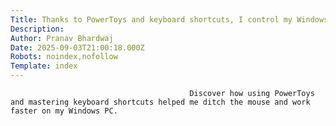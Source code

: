 ```yaml
---
Title: Thanks to PowerToys and keyboard shortcuts, I control my Windows PC faster than with a mouse
Description: 
Author: Pranav Bhardwaj
Date: 2025-09-03T21:00:18.000Z
Robots: noindex,nofollow
Template: index
---
```


                                            Discover how using PowerToys and mastering keyboard shortcuts helped me ditch the mouse and work faster on my Windows PC.
                                        